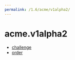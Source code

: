 ```yaml
---
permalink: /1.6/acme/v1alpha2/
---
```


# acme.v1alpha2



* [challenge](challenge.md)
* [order](order.md)